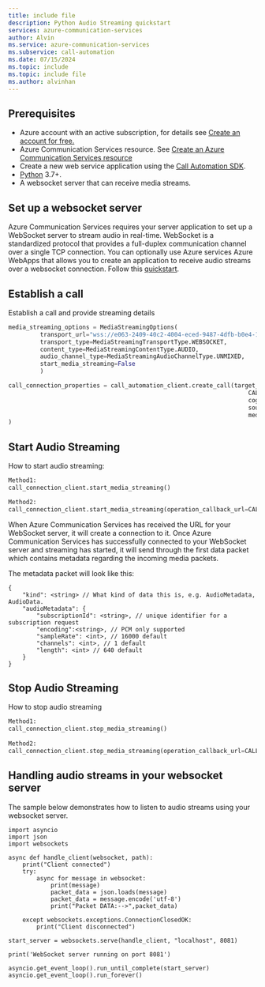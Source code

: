 ```yaml
---
title: include file
description: Python Audio Streaming quickstart
services: azure-communication-services
author: Alvin
ms.service: azure-communication-services
ms.subservice: call-automation
ms.date: 07/15/2024
ms.topic: include
ms.topic: include file
ms.author: alvinhan
---
```


## Prerequisites 
- Azure account with an active subscription, for details see [Create an account for free.](https://azure.microsoft.com/free/)
- Azure Communication Services resource. See [Create an Azure Communication Services resource](../../../create-communication-resource.md?tabs=windows&pivots=platform-azp)
- Create a new web service application using the [Call Automation SDK](../../../call-automation/callflows-for-customer-interactions.md).
- [Python](https://www.python.org/downloads/) 3.7+.
- A websocket server that can receive media streams.

## Set up a websocket server
Azure Communication Services requires your server application to set up a WebSocket server to stream audio in real-time. WebSocket is a standardized protocol that provides a full-duplex communication channel over a single TCP connection. 
You can optionally use Azure services Azure WebApps that allows you to create an application to receive audio streams over a websocket connection. Follow this [quickstart](https://azure.microsoft.com/blog/introduction-to-websockets-on-windows-azure-web-sites/).

## Establish a call
Establish a call and provide streaming details

``` Python
media_streaming_options = MediaStreamingOptions( 
         transport_url="wss://e063-2409-40c2-4004-eced-9487-4dfb-b0e4-10fb.ngrok-free.app", 
         transport_type=MediaStreamingTransportType.WEBSOCKET, 
         content_type=MediaStreamingContentType.AUDIO, 
         audio_channel_type=MediaStreamingAudioChannelType.UNMIXED, 
         start_media_streaming=False 
         ) 

call_connection_properties = call_automation_client.create_call(target_participant,  
                                                                    CALLBACK_EVENTS_URI, 
                                                                    cognitive_services_endpoint=COGNITIVE_SERVICES_ENDPOINT, 
                                                                    source_caller_id_number=source_caller, 
                                                                    media_streaming=media_streaming_options
) 
```

## Start Audio Streaming
How to start audio streaming:
``` Python
Method1: 
call_connection_client.start_media_streaming() 

Method2: 
call_connection_client.start_media_streaming(operation_callback_url=CALLBACK_EVENTS_URI, operation_context="startMediaStreamingContext") 
```

When Azure Communication Services has received the URL for your WebSocket server, it will create a connection to it. Once Azure Communication Services has successfully connected to your WebSocket server and streaming has started, it will send through the first data packet which contains metadata regarding the incoming media packets. 

The metadata packet will look like this:
``` 
{ 
    "kind": <string> // What kind of data this is, e.g. AudioMetadata, AudioData. 
    "audioMetadata": { 
        "subscriptionId": <string>, // unique identifier for a subscription request 
        "encoding":<string>, // PCM only supported 
        "sampleRate": <int>, // 16000 default 
        "channels": <int>, // 1 default 
        "length": <int> // 640 default 
    } 
} 
```


## Stop Audio Streaming
How to stop audio streaming
``` Python
Method1: 
call_connection_client.stop_media_streaming() 
 
Method2: 
call_connection_client.stop_media_streaming(operation_callback_url=CALLBACK_EVENTS_URI) 
```

## Handling audio streams in your websocket server
The sample below demonstrates how to listen to audio streams using your websocket server.

``` JS
import asyncio 
import json 
import websockets 

async def handle_client(websocket, path): 
    print("Client connected") 
    try: 
        async for message in websocket: 
            print(message) 
            packet_data = json.loads(message) 
            packet_data = message.encode('utf-8') 
            print("Packet DATA:-->",packet_data) 

    except websockets.exceptions.ConnectionClosedOK: 
        print("Client disconnected") 

start_server = websockets.serve(handle_client, "localhost", 8081) 

print('WebSocket server running on port 8081') 

asyncio.get_event_loop().run_until_complete(start_server) 
asyncio.get_event_loop().run_forever() 
```
